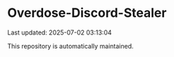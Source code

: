 # Overdose-Discord-Stealer

Last updated: 2025-07-02 03:13:04

This repository is automatically maintained.
